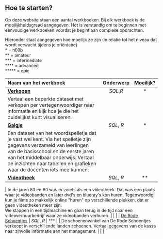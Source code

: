 ## Hoe te starten?

Op deze website staan een aantal werkboeken. Bij elk werkboek is de moeilijkheidsgraad aangegeven. Het is verstandig om te beginnen met eenvoudige werkboeken voordat je begint aan complexe opdrachten.

Hieronder staat aangegeven hoe moeilijk ze zijn (in relatie tot het niveau dat wordt verwacht tijdens je oriëntatie)  
 \* = n00b  
 \*\* = amateur  
 \*\*\* = intermediate  
 \*\*\*\* = advanced  
 \*\*\*\*\* = epic

| **Naam van het werkboek**                                                                                                                                                                                                                                               | **Onderwerp** | **Moeilijk?** |
| :---------------------------------------------------------------------------------------------------------------------------------------------------------------------------------------------------------------------------------------------------------------------- | :-----------: | :-----------: |
| [**Verkopen**](/oefening/verkopen-visualiseren.md)                                                                                                                                                                                                                      |   _SQL_,_R_   |      \*       |
| Vertaal een beperkte dataset met verkopen per vertegenwoordiger naar informatie en kijk hoe je die het duidelijkst kunt visualiseren.                                                                                                                                   |               |               |
| [**Galgje**](/oefening/galgje.md)                                                                                                                                                                                                                                       |  _SQL_, _R_   |      \*       |
| Een dataset van het woordspelletje dat je vast wel kent. Via het spelletje zijn gegevens verzameld van leerlingen van de basisschool en de eerste jaren van het middelbaar onderwijs. Vertaal de inzichten naar tabellen en grafieken waar de docenten iets mee kunnen. |               |               |
| [**Videotheek**](/oefening/videotheek.md)                                                                                                                                                                                                                               |  _SQL_, _R_   |     \*\*      |

| In de jaren 80 en 90 was er zoiets als een videotheek. Dat was een plaats waar je videobanden en later dvd's en blueray's kon huren. Tegenwoordig kun je films zo makkelijk online "huren" op verschillende plekken, dat er geen videotheken meer zijn. \
We stappen in een tijdmachine en gaan terug in de tijd naar een videoverhuurbedrijf waar ze videobanden verhuren. | | |
| [De Rode Schoentjes](/oefening/de-rode-schoentjes.md) | _SQL_, _R_ | \*\*\* |
| De schoenenwinkel van De Rode Schoentjes verkoopt in verschillende landen schoenen. Vertaal gegevens van de kassa naar zinvolle informatie aan het management. | | |
